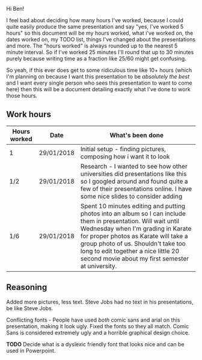 Hi Ben!

I feel bad about deciding how many hours I've worked, because I could quite easily produce the same presentation and say "yes, I've worked 5 hours" so this document will be my hours worked, what i've worked on, the dates worked on, my TODO list, things I've changed about the presentations and more. The "hours worked" is always rounded up to the nearest 5 minute interval. So if I've worked 25 minutes I'll round that up to 30 minutes purely because writing time as a fraction like 25/60 might get confusing.

So yeah, if this ever does get to some ridiculous time like 10+ hours (which I'm planning on because I want this presentation to be *absolutely the best* and I want every single person who sees this presentation to want to come here) then this will be a document detailing exactly what I've done to work those hours.


## Work hours
Hours worked | Date | What's been done 
--- | --- | ---
1 | 29/01/2018 | Initial setup - finding pictures, composing how i want it to look
1/2 | 29/01/2018 | Research - I wanted to see how other universities did presentations like this so I googled around and found quite a few of their presentations online. I have some nice slides to consider adding
1/6 | 29/01/2018 | Spent 10 minutes editing and putting photos into an album so I can include them in presentation. Will wait until Wednesday when I'm grading in Karate for proper photos as Karate will take a group photo of us. Shouldn't take too long to edit together a nice little 20 second movie about my first semester at university.

## Reasoning
Added more pictures, less text. Steve Jobs had no text in his presentations, be like Steve Jobs.

Conflicting fonts - People have used *both* comic sans and arial on this presentation, making it look ugly. Fixed the fonts so they all match. Comic Sans is considered extremely ugly and a horrible graphical design choice.

**TODO** Decide what is a dyslexic friendly font that looks nice and can be used in Powerpoint.

